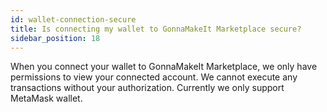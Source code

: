 ```yaml
---
id: wallet-connection-secure
title: Is connecting my wallet to GonnaMakeIt Marketplace secure?
sidebar_position: 18
---
```


When you connect your wallet to GonnaMakeIt Marketplace, we only have permissions to view your connected account. We cannot execute any transactions without your authorization. Currently we only support MetaMask wallet.
